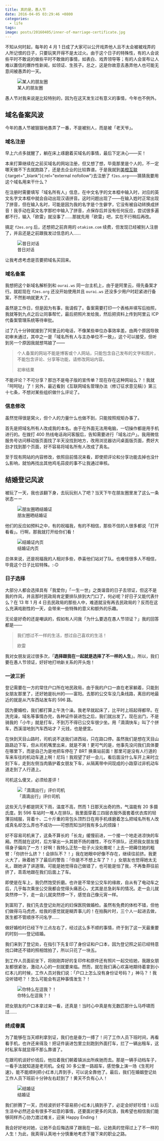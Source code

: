 ```yaml
---
title: 真的是，愚人节
date: 2016-04-05 03:29:46 +0800
categories:
  - life
tags:
image: posts/20160405/inner-of-marriage-certificate.jpg
---
```


不知从何时起，每年的 4 月 1 日成了大家可以公开戏弄他人且不太会被被戏弄的人所记恨的日子，只要玩笑开得不是太过火。由于这个日子的特殊性，有的人会说些平时不敢说的做些平时不敢做的事情，如表白、戏弄领导等；有的人会宣布让人难以置信的爆炸性新闻，如领证、生孩子。总之，这是你故意去愚弄他人也可能无意间被愚弄的一天。

<figure>
  <img src="{{ 'posts/20160405/moment.jpg' | asset_path }}" alt="某人的朋友圈">
  <figcaption>某人的朋友圈</figcaption>
</figure>

愚人节对我来说是比较特别的，因为在这天发生过有意义的事情，今年也不例外。

## 域名备案风波

今年的愚人节被狠狠地愚弄了一番，不是被别人，而是被「老天爷」。

### 域名注册

早上六点多就醒了，躺在床上琢磨着买域名的事情，最后下定决心——买！

本来打算继续在之前买域名的网站注册，但又想了想，毕竟那里是个人的，不一定哪天做不下去就跑路了，还是去企业的比较靠谱。于是我就到[美橙互联](http://www.cndns.com){:target="_blank"}{:rel="external nofollow"}去注册了 `f2es.org`——猜猜我要用这个域名用来干什么？

在注册时需要填写「域名所有人」信息，在中文名字的文本框中输入时，对应的英文名字文本框中就会自动出现汉语拼音。这时问题出现了——在输入姓时正常出现了拼音，但在输入名时，可能是因为我的名字是个生僻字，它没有被自动转换成拼音！我手动在英文名字那栏中输入了拼音，点保存后并没有任何反应，尝试很多遍都不行，输入「欧雷」就没事了……那就先用「欧雷」吧，实在不行稍后再改。

搞定 `f2es.org` 后，还想把之前弃用的 `otakism.com` 续费，但发现已经被别人注册了，并且还是之前跟我发过信息的人……

<figure>
  <img src="{{ 'posts/20160405/dialog-past.jpg' | asset_path }}" alt="昔日对话">
  <figcaption>昔日对话</figcaption>
</figure>

让我考虑考虑是否要把域名买回来。

### 域名备案

我想把这个新域名解析到和 `ourai.ws` 同一台主机上，由于是阿里云，得先备案才行。就趁现在 `f2es.org` 还没开始使用并且 `ourai.ws` 还没多少用户时赶紧进行备案，不然影响就更大了。

虽然是工作日，但是因为有事，我请假了。备案需要打印一个表格并填写后拍照，我就等到九点之后让同事帮忙，最后把照片发给我，然后把资料上传到阿里云 ICP 代备案管理系统等待审批。

过了几十分钟就接到了阿里云的电话，不像某些单位办事效率差。由两个原因导致初审未通过，其中之一是「域名所有人与主办单位不一致」，这个可以接受，但听到另一个原因我就想骂娘了——

<blockquote>
  <p>个人备案的网站不能是博客或个人网站，只能包含自己发布的文字和图片，不能包含评论、分享等功能，请修改网站内容。</p>
  <footer>初审结果</footer>
</blockquote>

不能评论？不可分享？那岂不是电子版的宣传单？现在存在这种网站么？！我就「呵呵哒」了！另外，最近看到《互联网域名管理办法（修订征求意见稿）》第三十七条，不想对某些组织做什么评论了。

### 信息修改

虽然觉得很是窝火，但个人的力量什么也做不到，只能按照规矩办事了。

首先是把域名所有人改成我的本名。由于在外面无法用电脑，一切操作都是用手机进行的。在拨打 400 热线电话询问客服后，告知需要进行「域名过户」。我用微信服务号访问移动版页面找了半天没找到地方，改用浏览器访问桌面版页面，费好大劲才找到那个页面，好不容易将域名所有人改成了真名。

至于现有网站的内容修改，依照目前情况来看，即使把评论和分享功能去掉也没什么影响，就怕再找出其他鸡毛蒜皮的事不让我通过审核。

## 结婚登记风波

被玩了一天，我也该翻下身，去玩玩别人了吧？当天下午在朋友圈里发了这么一条状态ーー

<figure>
  <img src="{{ 'posts/20160405/my-moment.jpg' | asset_path }}" alt="朋友圈晒结婚证">
  <figcaption>朋友圈晒结婚证</figcaption>
</figure>

他们的反应如预料之中，有的祝福我，有的不相信，那些不信的人很多都说「打开看看」。行啊，那我就打开给你们看！

<figure>
  <img src="{{ 'posts/20160405/inner-of-marriage-certificate.jpg' | asset_path }}" alt="结婚证内页">
  <figcaption>结婚证内页</figcaption>
</figure>

总体来说，还是祝福我的人相对多些，恭喜他们站对了队。也难怪很多人不相信，毕竟这个日子比较特殊。:-D

### 日子选择

大部分人都会选择具有「我爱你」「一生一世」之类谐音的日子去领证，但这不是我的作风，并且那时民政局肯定要排队排到大门口了，何必呢？好日子又能代表什么？在 13 年 1 月 4 日去民政局的那些人中，难道就没有再去民政局的？反而在这么充满戏剧性的一天，会带来一些特殊的意义和额外的乐趣。

无论是好奇的还是嘲讽的，假如有人问我「为什么要选在愚人节领证？」我的回答都是——

<blockquote>
  <p>我们想过不一样的生活，想过自己喜欢的生活！</p>
  <footer>欧雷</footer>
</blockquote>

我对女朋友说过很多次，「**选择跟我在一起就是选择了不一样的人生**」。所以，我们要在愚人节领证，好好地打响新关系的开头炮！

### 一波三折

登记需要在一方的常住户口所在地民政局，由于我的户口一直在老家躺着，只能到女朋友那里了，还好她是杭州的——富阳。去那的公交车没几条线路，离目的地最近的就是从汽车西站发车的 596 路。

因为要婚检，我们都打算上午洗个澡。我老早就起床了，比平时上班起得都早。在洗完澡，域名等事情办完，各种证件装进包之后，我们就出发了。现在出门，不是骑我的「小牛」就是打车，不到万不得已公交车很少坐。用「滴滴快车」叫了个拼车，西溪湿地到汽车西站才 7 元钱，也是便宜。

在快到天目山路时，司机说不送我们进西站，只在路口停。虽然我们是想在天目山路路边下车，但从司机嘴里出来，就是不爽！更可气的是，他事先没问我们具体要在哪里下，而是自己为是地把车停在了 BRT 换乘站前面！那里可是没有人行道的车来车往的机动车道上啊！尼玛！我观望了好一会儿，看后面没什么车开上来时立刻下车，走到左侧当肉盾护着女朋友下车，从隔离带中间现成的小路穿过非机动车道走到了人行道上。

司机这么傻叉，必须给差评！

<figure>
  <img src="{{ 'posts/20160405/evaluation-of-driver.jpg' | asset_path }}" alt="「滴滴出行」评价司机">
  <figcaption>「滴滴出行」评价司机</figcaption>
</figure>

这些天几乎都是阴天下雨，温度不高，然而 1 日那天出奇的热，气温能有 20 多摄氏度。到 596 车站时一堆人在排队，我里面穿着三四层衣服外面套着优衣库的轻薄羽绒服，背着十、二十斤重的背包头顶烈日在用手机琢磨着怎么把域名所有人改成真名却怎么弄也不成功——可想而知当时我有多么的烦躁！

好不容易司机来了，这条不算长的「长龙」缓慢前进，一个接一个地走进凉快的车厢。然而就在这时，后方窜出一头其貌不扬的雌性，不仅不排队，还把我女朋友撞得身子偏向了一方！好啊！我特么正愁一肚子火没处撒呢！上去一把薅住她的粗臂：「你挤什么挤？！会排队不？！」我在她眼中好像不存在，继续往前挤。我更火大了，揪着她下了最后的警告：「你是不不想上车了？！」女朋友也觉得她太无礼，跟她讲了讲道理。可能是她觉得自己做错了，也可能是怕了我，不再鲁莽往前挤了，乖乖地跟在我们后面上了车。

即使是在车上，我仍然饱受折磨。也许是不常坐公交车的缘故，自从有了电动车之后，几乎每次乘坐公交我都会觉得头痛恶心，尤其是总急刹车的情况。走一会儿就突然停一下，走一会儿就突然停一下，感觉自己像元宵一样。

到富阳了，我们先去登记处附近的妇保医院做婚检。虽然有免费的体检不错，但他们做得马马虎虎，给我的感觉就是糊弄事儿的！在拍胸片时，三个人一起进去做，医生都不管顺序不问名字……

做好婚检时已经下午三点左右了，经过这么多不顺的事情，终于到了这一天最重要的时刻——登记结婚。

我们来到了登记处，在指引下先复印了身份证和户口本，因为登记照之前已经特意找口碑还不错的照相馆拍了，所以只花了一块五。

到工作人员面前坐下，将刚刚弄好的复印件和原件还有照片一起交给她，我跟女朋友都很紧张，激动人心的一刻就要来临。然而，就在我们满心欢喜地期待着拿到小红本儿的时候，工作人员对我们说：「户口上怎么没有身份证号码？」神马？！我没听错吧？！怎么可能会有这种事情发生？！

<figure>
  <img src="{{ 'posts/20160405/are-you-kidding-me.jpg' | asset_path }}" alt="你特么在逗我？！">
  <figcaption>你特么在逗我？！</figcaption>
</figure>

把女朋友的户口本拿过来一看，还真是！当时心中真是有无数匹那什么马呼啸而过……

### 终成眷属

为了能够在当天顺利拿到证，我们也是奋力一搏了！问了工作人员下班时间，再看看手机，也许还来得及！把证件装进包里立刻跑到外面打车，拦了一辆出租车，这时私家车就显得不那么靠谱了。

在跟司机谈好价钱后，他拉着我们朝着镇派出所疾驰而去。那是一辆手动档车子，一看手法就知道是老司机。全程 30 多公里一路超车，感觉像上演一场《生死时速》，能不能顺利把小红本儿弄到手，可以说全靠他了。最后，我们在婚姻登记处工作人员下班前十分钟左右赶到了！黄天不负有心人！

<figure>
  <img src="{{ 'posts/20160405/marriage-certificate.jpg' | asset_path }}" alt="结婚证">
  <figcaption>结婚证</figcaption>
</figure>

我们折腾了一天，历经波折好不容易把小红本儿搞到手了，必定会好好珍惜！以后生活中必然还会有很多不如意的事情，还要面对更多的风浪，我希望也相信我们能够同样齐心协力渡过难关，迎来 Happy Ending！

我会好好地对她，让她不会后悔选择了跟我在一起，让她真的觉得过上了不一样的人生！为此，我真得认真地十分慎重地考虑下接下来的职业之路。
